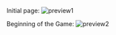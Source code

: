 
Initial page: 
![preview1](https://github.com/filippopelloia/synth/assets/116798172/91f707c3-927e-45ec-8d46-22b03b287576)

Beginning of the Game:
![preview2](https://github.com/filippopelloia/synth/assets/116798172/10d0949f-3b50-4811-9511-ccbb7570378e)


